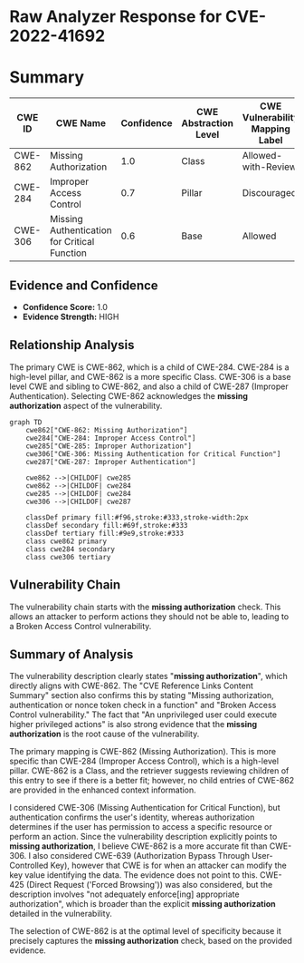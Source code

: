 # Raw Analyzer Response for CVE-2022-41692

# Summary
| CWE ID | CWE Name | Confidence | CWE Abstraction Level | CWE Vulnerability Mapping Label | CWE-Vulnerability Mapping Notes |
|---|---|---|---|---|---|
| CWE-862 | Missing Authorization | 1.0 | Class | Allowed-with-Review | Primary CWE |
| CWE-284 | Improper Access Control | 0.7 | Pillar | Discouraged | Secondary Candidate |
| CWE-306 | Missing Authentication for Critical Function | 0.6 | Base | Allowed | Secondary Candidate |

## Evidence and Confidence

*   **Confidence Score:** 1.0
*   **Evidence Strength:** HIGH

## Relationship Analysis
The primary CWE is CWE-862, which is a child of CWE-284. CWE-284 is a high-level pillar, and CWE-862 is a more specific Class. CWE-306 is a base level CWE and sibling to CWE-862, and also a child of CWE-287 (Improper Authentication). Selecting CWE-862 acknowledges the **missing authorization** aspect of the vulnerability.

```mermaid
graph TD
    cwe862["CWE-862: Missing Authorization"]
    cwe284["CWE-284: Improper Access Control"]
    cwe285["CWE-285: Improper Authorization"]
    cwe306["CWE-306: Missing Authentication for Critical Function"]
    cwe287["CWE-287: Improper Authentication"]

    cwe862 -->|CHILDOF| cwe285
    cwe862 -->|CHILDOF| cwe284
    cwe285 -->|CHILDOF| cwe284
    cwe306 -->|CHILDOF| cwe287

    classDef primary fill:#f96,stroke:#333,stroke-width:2px
    classDef secondary fill:#69f,stroke:#333
    classDef tertiary fill:#9e9,stroke:#333
    class cwe862 primary
    class cwe284 secondary
    class cwe306 tertiary
```

## Vulnerability Chain
The vulnerability chain starts with the **missing authorization** check. This allows an attacker to perform actions they should not be able to, leading to a Broken Access Control vulnerability.

## Summary of Analysis
The vulnerability description clearly states "**missing authorization**", which directly aligns with CWE-862. The "CVE Reference Links Content Summary" section also confirms this by stating "Missing authorization, authentication or nonce token check in a function" and "Broken Access Control vulnerability." The fact that "An unprivileged user could execute higher privileged actions" is also strong evidence that the **missing authorization** is the root cause of the vulnerability.

The primary mapping is CWE-862 (Missing Authorization). This is more specific than CWE-284 (Improper Access Control), which is a high-level pillar. CWE-862 is a Class, and the retriever suggests reviewing children of this entry to see if there is a better fit; however, no child entries of CWE-862 are provided in the enhanced context information.

I considered CWE-306 (Missing Authentication for Critical Function), but authentication confirms the user's identity, whereas authorization determines if the user has permission to access a specific resource or perform an action. Since the vulnerability description explicitly points to **missing authorization**, I believe CWE-862 is a more accurate fit than CWE-306.
I also considered CWE-639 (Authorization Bypass Through User-Controlled Key), however that CWE is for when an attacker can modify the key value identifying the data. The evidence does not point to this.
CWE-425 (Direct Request ('Forced Browsing')) was also considered, but the description involves "not adequately enforce[ing] appropriate authorization", which is broader than the explicit **missing authorization** detailed in the vulnerability.

The selection of CWE-862 is at the optimal level of specificity because it precisely captures the **missing authorization** check, based on the provided evidence.